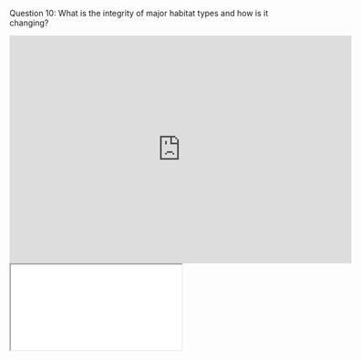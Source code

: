 Question 10: What is the integrity of major habitat types and how is it changing?

<iframe src="http://www.arcgis.com/home/webmap/viewer.html?url=http%3A%2F%2Fatoll.floridamarine.org%2Farcgis%2Frest%2Fservices%2FFWC_GIS%2FOpenData_FWHabitat%2FMapServer&source=sd" style="border:0px #ffffff none;" name="myiFrame" scrolling="no" frameborder="1" marginheight="0px" marginwidth="0px" height="400px" width="600px" allowfullscreen></iframe>


<iframe src='{{ http://www.arcgis.com/home/webmap/viewer.html }}'
	width='{% if 600 %}{{ include.width }}{% else %}616{% endif %}'
	height='{% if 400 %}{{ include.height }}{% else %}416{% endif %}'>
</iframe>
